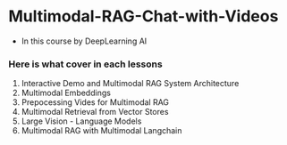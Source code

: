 # Multimodal-RAG-Chat-with-Videos
- In this course by DeepLearning AI


### Here is what cover in each lessons
  1. Interactive Demo and Multimodal RAG System Architecture
  2. Multimodal Embeddings
  3. Prepocessing Vides for Multimodal RAG
  4. Multimodal Retrieval from Vector Stores
  5. Large Vision - Language Models
  6. Multimodal RAG with Multimodal Langchain

